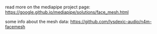 read more on the mediapipe project page:
https://google.github.io/mediapipe/solutions/face_mesh.html

some info about the mesh data:
https://github.com/lysdexic-audio/n4m-facemesh
